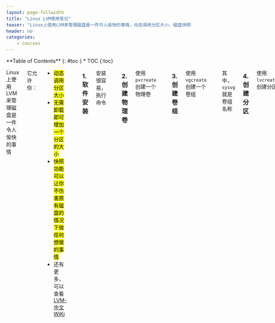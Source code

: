```yaml
---
layout: page-fullwidth
title: "Linux LVM使用笔记"
teaser: "Linux上使用LVM来管理磁盘是一件令人愉快的事情，动态调用分区大小、磁盘快照等等.."
header: no
categories:
    - courses
---
```

<div class="row">
<div class="medium-4 medium-push-8 columns" markdown="1">
<div class="panel radius" markdown="1">
**Table of Contents**
{: #toc }
*  TOC
{:toc}
</div>
</div><!-- /.medium-4.columns -->



<div class="medium-8 medium-pull-4 columns" markdown="1">

Linux上使用LVM来管理磁盘是一件令人愉快的事情

它允许你：

-	<mark>动态调用分区大小</mark>
-	<mark>无需卸载即可增加一个分区的大小</mark>
-	<mark>快照功能可以让你不伤害原有磁盘的情况下做任何想做的事情</mark>
-	还有更多，可以查看 [LVM-中文WiKi](https://wiki.archlinux.org/index.php/LVM_(%E7%AE%80%E4%BD%93%E4%B8%AD%E6%96%87))

![LINUX-LVM](/assets/Courses/LVM.jpg)

### 1. 软件安装

安装很容易，执行命令

	sudo apt-get -y install lvm2

### 2. 创建物理卷

使用`pvcreate`创建一个物理卷

	sudo pvcreate /dev/sda2

### 3. 创建卷组

使用`vgcreate`创建一个卷组

	sudo vgcreate sysvg /dev/sda2

其中，`sysvg`就是卷组名称

### 4. 创建分区

使用`lvcreate`创建分区

	sudo lvcreate -L 1G -n lvswap sysvg#创建1G大小的分区
	sudo lvcreate -L 20G -n lvroot sysvg#创建20G大小的分区
	sudo lvcreate -l 100%FREE -n lvhome sysvg#按百分比创建

注意：boot 分区不能使用 lvm 来管理，grub 可不认识 lvm，通常boot分区要手工创建一个boot分区

### 5. 格式化分区

格式化分区与普通分区一样，使用`mkfs.ext4`等操作即可

	sudo mkfs.ext4 /dev/mapper/sysvg-lvroot#格式化
	sudo mkfs.ext4 /dev/mapper/sysvg-lvhome#格式化
	sudo mkswap -f /dev/mapper/sysvg-lvswap#格式化

### 6. 检查工具

-	1.物理卷:`pvdisplay`、`pvs`
-	2.卷组:`vgdisplay`、`vgs`
-	3.分区:`lvdisplay`、`lvs`

### 7. 缩小分区

缩小分区需要卸载分区，这个要注意一下

	sudo lvresize -L -40G --resizefs /dev/mapper/asus-source

### 8. 加大分区

加大分区容量则不需要卸载分区，并且实时生效

	sudo lvresize -L +40G --resizefs /dev/mapper/asus-source

注意，有些孩子粗心了，忘记加 `--resizefs`，这时候怎么办呢，运行命令：

	sudo lvresize -L +0G --resizefs /dev/mapper/asus-source

### 9. 加大卷组

有时候卷组的空间已经无法满足你了..

	sudo pvcreate /dev/sda3
	sudo vgextend asus /dev/sda3
